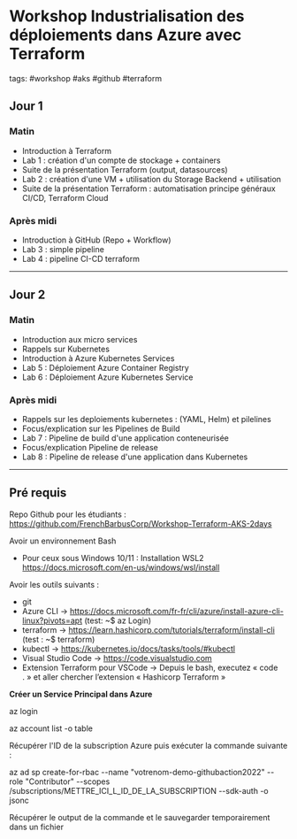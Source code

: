 # Workshop Industrialisation des déploiements dans Azure avec Terraform 

tags: #workshop #aks #github #terraform

## Jour 1 

### Matin
- Introduction à Terraform
- Lab 1 : création d'un compte de stockage + containers
- Suite de la présentation Terraform (output, datasources)
- Lab 2 :  création d'une VM   + utilisation du Storage Backend + utilisation 
- Suite de la présentation Terraform : automatisation principe généraux CI/CD, Terraform Cloud

### Après midi
- Introduction à GitHub (Repo + Workflow)
- Lab 3 : simple pipeline
- Lab 4 : pipeline CI-CD terraform

---

## Jour 2
### Matin
- Introduction aux micro services
- Rappels sur Kubernetes
- Introduction à Azure Kubernetes Services
- Lab 5 : Déploiement Azure Container Registry
- Lab 6 : Déploiement Azure Kubernetes Service

### Après midi
- Rappels sur les deploiements kubernetes : (YAML, Helm) et pilelines
- Focus/explication sur les Pipelines de Build 
- Lab 7 : Pipeline de build d'une application conteneurisée
- Focus/explication Pipeline de release
- Lab 8 : Pipeline de release d'une application dans Kubernetes

---
## Pré requis

Repo Github pour les étudiants : https://github.com/FrenchBarbusCorp/Workshop-Terraform-AKS-2days

Avoir un environnement Bash 
- Pour ceux sous Windows 10/11 : Installation WSL2 https://docs.microsoft.com/en-us/windows/wsl/install

Avoir les outils suivants : 
- git
- Azure CLI -> https://docs.microsoft.com/fr-fr/cli/azure/install-azure-cli-linux?pivots=apt (test: ~$  az Login)
- terraform -> https://learn.hashicorp.com/tutorials/terraform/install-cli (test : ~$ terraform)
- kubectl -> https://kubernetes.io/docs/tasks/tools/#kubectl
- Visual Studio Code -> https://code.visualstudio.com
- Extension Terraform pour VSCode -> Depuis le bash, executez « code . » et aller chercher l’extension « Hashicorp Terraform »


**Créer un Service Principal dans Azure**

az login

az account list -o table

Récupérer l'ID de la subscription Azure puis exécuter la commande suivante :

az ad sp create-for-rbac --name "votrenom-demo-githubaction2022" --role "Contributor" --scopes /subscriptions/METTRE_ICI_L_ID_DE_LA_SUBSCRIPTION --sdk-auth -o jsonc

Récupérer le output de la commande et le sauvegarder temporairement dans un fichier 
